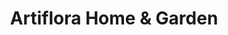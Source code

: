 ---
title: "Artiflora Home & Garden"
url: /platja-daro/artiflora-home-und-garden/
shop: centro de jardinería
---